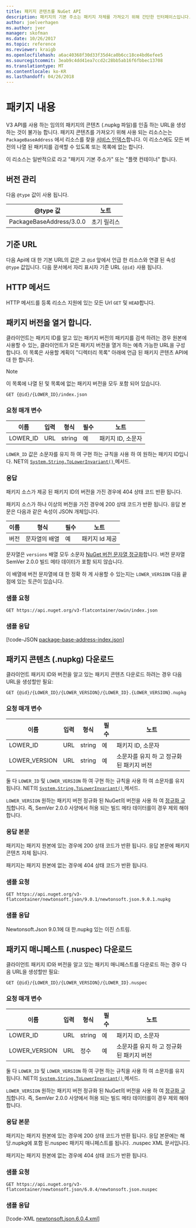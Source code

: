 ```yaml
---
title: 패키지 콘텐츠를 NuGet API
description: 패키지의 기본 주소는 패키지 자체를 가져오기 위해 간단한 인터페이스입니다.
author: joelverhagen
ms.author: jver
manager: skofman
ms.date: 10/26/2017
ms.topic: reference
ms.reviewer: kraigb
ms.openlocfilehash: a6ac40368f30d33f35d4ca0b6cc18ce4bd6efee5
ms.sourcegitcommit: 3eab9c4dd41ea7ccd2c28bb5ab16f6fbbec13708
ms.translationtype: MT
ms.contentlocale: ko-KR
ms.lasthandoff: 04/26/2018
---
```

# <a name="package-content"></a>패키지 내용

V3 API를 사용 하는 임의의 패키지의 콘텐츠 (.nupkg 파일)를 인출 하는 URL을 생성 하는 것이 불가능 합니다. 패키지 콘텐츠를 가져오기 위해 사용 되는 리소스는는 `PackageBaseAddress` 에서 리소스를 찾을 [서비스 인덱스](service-index.md)합니다. 이 리소스에도 모든 버전의 나열 된 패키지를 검색할 수 있도록 또는 목록에 없는 합니다.

이 리소스는 일반적으로 라고 "패키지 기본 주소가" 또는 "플랫 컨테이너" 합니다.

## <a name="versioning"></a>버전 관리

다음 `@type` 값이 사용 됩니다.

@type 값              | 노트
------------------------ | -----
PackageBaseAddress/3.0.0 | 초기 릴리스

## <a name="base-url"></a>기준 URL

다음 Api에 대 한 기본 URL의 값은 고 `@id` 앞에서 언급 한 리소스와 연결 된 속성 `@type` 값입니다. 다음 문서에서 자리 표시자 기준 URL `{@id}` 사용 됩니다.

## <a name="http-methods"></a>HTTP 메서드

HTTP 메서드를 등록 리소스 지원에 있는 모든 Url `GET` 및 `HEAD`합니다.

## <a name="enumerate-package-versions"></a>패키지 버전을 열거 합니다.

클라이언트는 패키지 ID를 알고 있는 패키지 버전의 패키지를 검색 하려는 경우 원본에 사용할 수 있는, 클라이언트가 모든 패키지 버전을 열거 하는 예측 가능한 URL을 구성 합니다. 이 목록은 사용할 계획이 "디렉터리 목록" 아래에 언급 된 패키지 콘텐츠 API에 대 한 합니다.

> [!Note]
> 이 목록에 나열 된 및 목록에 없는 패키지 버전을 모두 포함 되어 있습니다.

    GET {@id}/{LOWER_ID}/index.json

### <a name="request-parameters"></a>요청 매개 변수

이름     | 입력     | 형식    | 필수 | 노트
-------- | ------ | ------- | -------- | -----
LOWER_ID | URL    | string  | 예      | 패키지 ID, 소문자

`LOWER_ID` 값은 소문자를 유지 하 여 구현 하는 규칙을 사용 하 여 원하는 패키지 ID입니다. NET의 [ `System.String.ToLowerInvariant()` ](/dotnet/api/system.string.tolowerinvariant?view=netstandard-2.0#System_String_ToLowerInvariant) 메서드.

### <a name="response"></a>응답

패키지 소스가 제공 된 패키지 ID의 버전을 가진 경우에 404 상태 코드 반환 됩니다.

패키지 소스가 하나 이상의 버전을 가진 경우에 200 상태 코드가 반환 됩니다. 응답 본문은 다음과 같은 속성이 JSON 개체입니다.

이름     | 형식             | 필수 | 노트
-------- | ---------------- | -------- | -----
버전 | 문자열의 배열 | 예      | 패키지 Id 제공

문자열은 `versions` 배열 모두 소문자 [NuGet 버전 문자열 정규화](../reference/package-versioning.md#normalized-version-numbers)합니다. 버전 문자열 SemVer 2.0.0 빌드 메타 데이터가 포함 되지 않습니다.

이 배열에 버전 문자열에 대 한 정확 하 게 사용할 수 있는지는 `LOWER_VERSION` 다음 끝점에 있는 토큰이 있습니다.

### <a name="sample-request"></a>샘플 요청

    GET https://api.nuget.org/v3-flatcontainer/owin/index.json

### <a name="sample-response"></a>샘플 응답

[!code-JSON [package-base-address-index.json](./_data/package-base-address-index.json)]

## <a name="download-package-content-nupkg"></a>패키지 콘텐츠 (.nupkg) 다운로드

클라이언트 패키지 ID와 버전을 알고 있는 패키지 콘텐츠 다운로드 하려는 경우 다음 URL을 생성할만 필요:

    GET {@id}/{LOWER_ID}/{LOWER_VERSION}/{LOWER_ID}.{LOWER_VERSION}.nupkg

### <a name="request-parameters"></a>요청 매개 변수

이름          | 입력     | 형식   | 필수 | 노트
------------- | ------ | ------ | -------- | -----
LOWER_ID      | URL    | string | 예      | 패키지 ID, 소문자
LOWER_VERSION | URL    | string | 예      | 소문자를 유지 하 고 정규화 된 패키지 버전

둘 다 `LOWER_ID` 및 `LOWER_VERSION` 하 여 구현 하는 규칙을 사용 하 여 소문자를 유지 됩니다. NET의 [ `System.String.ToLowerInvariant()` ](/dotnet/api/system.string.tolowerinvariant?view=netstandard-2.0#System_String_ToLowerInvariant) 메서드.

`LOWER_VERSION` 원하는 패키지 버전 정규화 된 NuGet의 버전을 사용 하 여 [정규화 규칙](../reference/package-versioning.md#normalized-version-numbers)합니다. 즉, SemVer 2.0.0 사양에서 허용 되는 빌드 메타 데이터를이 경우 제외 해야 합니다.

### <a name="response-body"></a>응답 본문

패키지는 패키지 원본에 있는 경우에 200 상태 코드가 반환 됩니다. 응답 본문에 패키지 콘텐츠 자체 됩니다.

패키지는 패키지 원본에 없는 경우에 404 상태 코드가 반환 됩니다.

### <a name="sample-request"></a>샘플 요청

    GET https://api.nuget.org/v3-flatcontainer/newtonsoft.json/9.0.1/newtonsoft.json.9.0.1.nupkg

### <a name="sample-response"></a>샘플 응답

Newtonsoft.Json 9.0.1에 대 한.nupkg 있는 이진 스트림.

## <a name="download-package-manifest-nuspec"></a>패키지 매니페스트 (.nuspec) 다운로드

클라이언트 패키지 ID와 버전을 알고 있는 패키지 매니페스트를 다운로드 하는 경우 다음 URL을 생성할만 필요:

    GET {@id}/{LOWER_ID}/{LOWER_VERSION}/{LOWER_ID}.nuspec

### <a name="request-parameters"></a>요청 매개 변수

이름          | 입력     | 형식    | 필수 | 노트
------------- | ------ | ------- | -------- | -----
LOWER_ID      | URL    | string  | 예      | 패키지 ID, 소문자
LOWER_VERSION | URL    | 정수 | 예      | 소문자를 유지 하 고 정규화 된 패키지 버전

둘 다 `LOWER_ID` 및 `LOWER_VERSION` 하 여 구현 하는 규칙을 사용 하 여 소문자를 유지 됩니다. NET의 [ `System.String.ToLowerInvariant()` ](/dotnet/api/system.string.tolowerinvariant?view=netstandard-2.0#System_String_ToLowerInvariant) 메서드.

`LOWER_VERSION` 원하는 패키지 버전 정규화 된 NuGet의 버전을 사용 하 여 [정규화 규칙](../reference/package-versioning.md#normalized-version-numbers)합니다. 즉, SemVer 2.0.0 사양에서 허용 되는 빌드 메타 데이터를이 경우 제외 해야 합니다.

### <a name="response-body"></a>응답 본문

패키지는 패키지 원본에 있는 경우에 200 상태 코드가 반환 됩니다. 응답 본문에는 해당.nupkg에 포함 된.nuspec 패키지 매니페스트를 됩니다. .nuspec XML 문서입니다.

패키지는 패키지 원본에 없는 경우에 404 상태 코드가 반환 됩니다.

### <a name="sample-request"></a>샘플 요청

    GET https://api.nuget.org/v3-flatcontainer/newtonsoft.json/6.0.4/newtonsoft.json.nuspec

### <a name="sample-response"></a>샘플 응답

[!code-XML [newtonsoft.json.6.0.4.xml](./_data/newtonsoft.json.6.0.4.xml)]
